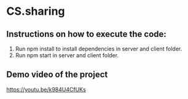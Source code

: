 # CS.sharing

## Instructions on how to execute the code:
1. Run npm install to install dependencies in server and client folder.
2. Run npm start in server and client folder.

## Demo video of the project
https://youtu.be/k984U4CfUKs